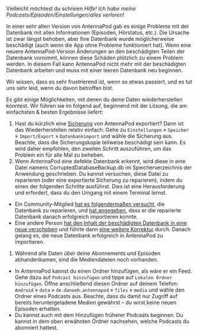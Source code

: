 Vielleicht möchtest du schreien *Hilfe! Ich habe meine Podcasts/Episoden/Einstellungen/alles verloren!*

In einer sehr alten Version von AntennaPod gab es einige Probleme mit der Datenbank mit allen Informationen (Episoden, Hörstatus, etc.). Die Ursache ist zwar längst behoben, aber Ihre Datenbank wurde möglicherweise beschädigt (auch wenn die App ohne Probleme funktioniert hat). Wenn eine neuere AntennaPod-Version Änderungen an den beschädigten Teilen der Datenbank vornimmt, können diese Schäden plötzlich zu einem Problem werden. In diesem Fall kann AntennaPod nicht mehr mit der beschädigten Datenbank arbeiten und muss mit einer leeren Datenbank neu beginnen.

Wir wissen, dass es sehr frustrierend ist, wenn so etwas passiert, und es tut uns sehr leid, wenn du davon betroffen bist.

Es gibt einige Möglichkeiten, mit denen du deine Daten wiederherstellen könntest. Wir führen sie im folgend auf, beginnend mit der Lösung, die am einfachsten & besten Ergebnisse liefert:

1. Hast du kürzlich eine [Sicherung](/de/documentation/general/backup) von AntennaPod exportiert? Dann ist das Wiederherstellen relativ einfach: Gehe zu `Einstellungen` » `Speicher` » `Import/Export` » `Datenbankimport` und wähle die Sicherung aus. Beachte, dass die Sicherungskopie teilweise beschädigt sein kann. Es wird daher empfohlen, den zweiten Schritt auszuführen, um das Problem ein für alle Mal zu beheben.
1. Wenn AntennaPod eine defekte Datenbank erkennt, wird diese in eine Datei namens CorruptedDatabaseBackup.db im Speicherverzeichnis der Anwendung geschrieben. Du kannst versuchen, diese Datei zu reparieren (oder eine exportierte Sicherung zu reparieren), indem du einen der folgenden Schritte ausführst. Dies ist eine Herausforderung und erfordert, dass du den Umgang mit einem Terminal lernst.

* Ein Community-Mitglied [hat es folgendermaßen versucht](https://github.com/AntennaPod/AntennaPod/issues/2463#issuecomment-384088306), die Datenbank zu reparieren, und [hat angegeben](https://github.com/AntennaPod/AntennaPod/issues/2463#issuecomment-404624614), dass er die reparierte Datenbank danach erfolgreich importieren konnte.
* Eine andere Person [hat den Inhalt der beschädigten Datenbank in eine neue verschoben](https://github.com/AntennaPod/AntennaPod/issues/2463#issuecomment-385341068) und führte dann [eine weitere Korrektur](https://github.com/AntennaPod/AntennaPod/issues/2463#issuecomment-385354995) durch. Danach gelang es, die neue Datenbank erfolgreich in AntennaPod zu importieren.

1. Während alle Daten *über* deine Abonnements und Episoden abhandenkamen, sind die Mediendateien noch vorhanden.

* In AntennaPod kannst du einen Ordner hinzufügen, als wäre er ein Feed. Gehe dazu auf `Podcast hinzufügen` und tippe auf `Lokalen Ordner hinzufügen`. Öffne anschließend diesen Ordner auf deinem Telefon: `Android` » `data` » `de.danoeh.antennapod` » `files` » `media` und wähle den Ordner eines Podcasts aus. Beachte, dass du damit nur Zugriff auf bereits heruntergeladene Medien gewährst – du wirst keine neuen Episoden erhalten.
* Du kannst auch mit dem Hinzufügen früherer Podcasts beginnen. Du kannst in dem oben erwähnten Ordner nachsehen, welche Podcasts du abonniert hattest.

